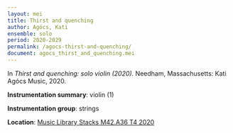 ```yaml
---
layout: mei
title: Thirst and quenching
author: Agócs, Kati
ensemble: solo
period: 2020-2029 
permalink: /agocs-thirst-and-quenching/
document: agocs_thirst_and_quenching.mei
---
```


In *Thirst and quenching: solo violin (2020).* Needham, Massachusetts: Kati Agócs Music, 2020.

**Instrumentation summary**: violin (1)

**Instrumentation group**: strings 

**Location**: <a href="https://tufts.primo.exlibrisgroup.com/permalink/01TUN_INST/1kc9gia/alma991018115242703851" target="_blank">Music Library Stacks M42.A36 T4 2020</a>

